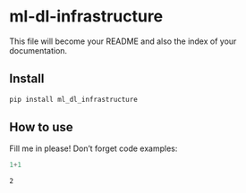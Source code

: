 ml-dl-infrastructure
================

<!-- WARNING: THIS FILE WAS AUTOGENERATED! DO NOT EDIT! -->

This file will become your README and also the index of your
documentation.

## Install

``` sh
pip install ml_dl_infrastructure
```

## How to use

Fill me in please! Don’t forget code examples:

``` python
1+1
```

    2
